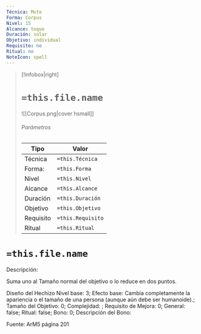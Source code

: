 ```yaml
---
Técnica: Muto
Forma: Corpus
Nivel: 15
Alcance: toque 
Duración: solar  
Objetivo: individual
Requisito: no
Ritual: no
NoteIcon: spell
---
```


> [!infobox|right]
> # `=this.file.name`
> ![[Corpus.png|cover hsmall]]
> ###### Parámetros
> Tipo |  Valor |
> ---|---|
> Técnica  | `=this.Técnica`  |
> Forma: | `=this.Forma`  |
> Nivel | `=this.Nivel`  |
> Alcance | `=this.Alcance` |
> Duración | `=this.Duración` |
> Objetivo | `=this.Objetivo` |
> Requisito | `=this.Requisito` |
> Ritual | `=this.Ritual` |

# `=this.file.name`
Descripción: <p>Suma uno al Tamaño normal del objetivo o lo reduce en dos puntos. </p>

Diseño del Hechizo
Nivel base: 3; Efecto base: Cambia completamente la apariencia o el tamaño de una persona (aunque aún debe ser humanoide).;  Tamaño del Objetivo: 0; Complejidad: ; Requisito de Mejora: 0; General: false; Ritual: false; Bono: 0; Descripción del Bono: 

Fuente: ArM5 página 201